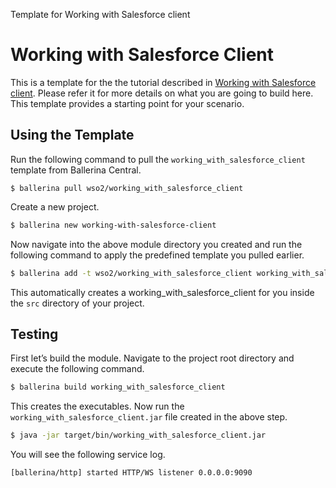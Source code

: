 Template for Working with Salesforce client

# Working with Salesforce Client

This is a template for the the tutorial described in [Working with Salesforce client](https://ei.docs.wso2.com/en/7.0.0/ballerina-integrator/learn/tutorials/saas-integrations/sfdc46/working-with-salesforce-client/1/). Please refer it for more details on what you are going to build here. This template provides a starting point for your scenario.

## Using the Template

Run the following command to pull the `working_with_salesforce_client` template from Ballerina Central.

```
$ ballerina pull wso2/working_with_salesforce_client
```

Create a new project.

```bash
$ ballerina new working-with-salesforce-client
```

Now navigate into the above module directory you created and run the following command to apply the predefined template you pulled earlier.

```bash
$ ballerina add -t wso2/working_with_salesforce_client working_with_salesforce_client
```

This automatically creates a working_with_salesforce_client for you inside the `src` directory of your project.  

## Testing

First let’s build the module. Navigate to the project root directory and execute the following command.

```bash
$ ballerina build working_with_salesforce_client 
```

This creates the executables. Now run the `working_with_salesforce_client.jar` file created in the above step.

```bash
$ java -jar target/bin/working_with_salesforce_client.jar
```

You will see the following service log.

```log
[ballerina/http] started HTTP/WS listener 0.0.0.0:9090
```

